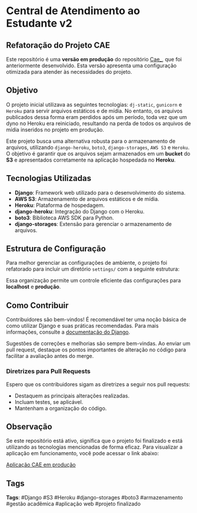# Central de Atendimento ao Estudante v2

## Refatoração do Projeto CAE

Este repositório é uma **versão em produção** do repositório [Cae_](https://github.com/vicct0r/Cae_), que foi anteriormente desenvolvido. Esta versão apresenta uma configuração otimizada para atender às necessidades do projeto.

## Objetivo

O projeto inicial utilizava as seguintes tecnologias: `dj-static`, `gunicorn` e `Heroku` para servir arquivos estáticos e de mídia. No entanto, os arquivos publicados dessa forma eram perdidos após um período, toda vez que um dyno no Heroku era reiniciado, resultando na perda de todos os arquivos de mídia inseridos no projeto em produção.

Este projeto busca uma alternativa robusta para o armazenamento de arquivos, utilizando `django-heroku`, `boto3`, `django-storages`, `AWS S3` e `Heroku`. O objetivo é garantir que os arquivos sejam armazenados em um **bucket** do **S3** e apresentados corretamente na aplicação hospedada no **Heroku**.

## Tecnologias Utilizadas

- **Django**: Framework web utilizado para o desenvolvimento do sistema.
- **AWS S3**: Armazenamento de arquivos estáticos e de mídia.
- **Heroku**: Plataforma de hospedagem.
- **django-heroku**: Integração do Django com o Heroku.
- **boto3**: Biblioteca AWS SDK para Python.
- **django-storages**: Extensão para gerenciar o armazenamento de arquivos.

## Estrutura de Configuração

Para melhor gerenciar as configurações de ambiente, o projeto foi refatorado para incluir um diretório `settings/` com a seguinte estrutura:


Essa organização permite um controle eficiente das configurações para **localhost** e **produção**.

## Como Contribuir

Contribuidores são bem-vindos! É recomendável ter uma noção básica de como utilizar Django e suas práticas recomendadas. Para mais informações, consulte a [documentação do Django](https://docs.djangoproject.com/en/stable/).

Sugestões de correções e melhorias são sempre bem-vindas. Ao enviar um pull request, destaque os pontos importantes de alteração no código para facilitar a avaliação antes do merge.

### Diretrizes para Pull Requests

Espero que os contribuidores sigam as diretrizes a seguir nos pull requests:
- Destaquem as principais alterações realizadas.
- Incluam testes, se aplicável.
- Mantenham a organização do código.

## Observação

Se este repositório está ativo, significa que o projeto foi finalizado e está utilizando as tecnologias mencionadas de forma eficaz. Para visualizar a aplicação em funcionamento, você pode acessar o link abaixo:

[Aplicação CAE em produção](https://sistema-cae-v5-ecab78bbbd3c.herokuapp.com/)

## Tags

**Tags**: #Django #S3 #Heroku #django-storages #boto3 #armazenamento #gestão acadêmica #aplicação web #projeto finalizado
